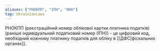 ```yaml
---
aliases: ["РНОКПП", "ІПН", "ИНН"]
tag: UkrainianLaws
---
```


РНОКПП (реєстраційний номер облікової картки платника податків) (раніше індивідуальний податковий номер (ІПН)) - це цифровий код, необхідний кожному платнику податків для обліку в [[ДФС|фіскальних органах]].